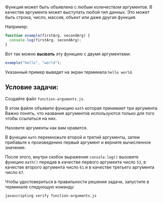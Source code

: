 Функция может быть объявлена с любым количеством аргументов. В качестве аргумента может выступать любой тип данных. Это может быть строка, число, массив, объект или даже другая функция.

Например:

```js
function example(firstArg, secondArg) {
  console.log(firstArg, secondArg);
}
```

Вот так можно **вызвать** эту функцию с двумя аргументами:

```js
example("hello", "world");
```

Указанный пример выведет на экран терминала `hello world`.

## Условие задачи:

Создайте файл `function-arguments.js`.

В этом файле объявите функцию `math` которая принимает три аргумента. Важно понять, что названия аргументов используются только для того чтобы ссылаться на них.

Назовите аргументы как вам нравится.

В функции `math` перемножьте второй и третий аргументы, затем прибавьте к произведению первый аргумент и верните вычисленное значение.

После этого, внутри скобок выражения `console.log()` вызовите функцию `math()` передав в качестве первого аргумента число `53`, в качестве второго аргумента число `61` и в качестве третьего аргумента число `67`.

Чтобы удостовериться в правильности решения задачи, запустите в терминале следующую команду:

```bash
javascripting verify function-arguments.js
```
